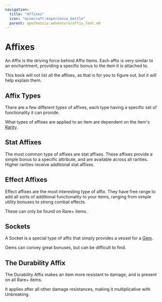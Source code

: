 ```yaml
---
navigation:
  title: "Affixes"
  icon: "minecraft:experience_bottle"
  parent: apotheosis:adventure/affix_loot.md
---
```


# Affixes

An <Color id="gold">Affix</Color> is the driving force behind Affix Items. Each affix is very similar to an enchantment, providing a specific bonus to the item it is attached to.

This book will not list all the affixes, as that is for you to figure out, but it will help explain them.

## Affix Types

There are a few different types of affixes, each type having a specific set of functionality it can provide.

What types of affixes are applied to an item are dependent on the item's [Rarity](./rarities.md).

## Stat Affixes

The most common type of affixes are stat affixes. These affixes provide a simple bonus to a specific attribute, and are available across all rarities.  Higher rarities receive additional stat affixes.

## Effect Affixes

Effect affixes are the most interesting type of affix. They have free range to add all sorts of additional functionality to your items, ranging from simple utility bonuses to strong combat effects.

These can only be found on Rare+ items.

## Sockets

A Socket is a special type of affix that simply provides a vessel for a [Gem](../gems/gems.md).

Gems can convey great bonuses, but can be difficult to find.

## The Durability Affix

The Durability Affix makes an item more resistant to damage, and is present on all Rare+ items.

It applies after all other damage resistances, making it multiplicative with Unbreaking.

